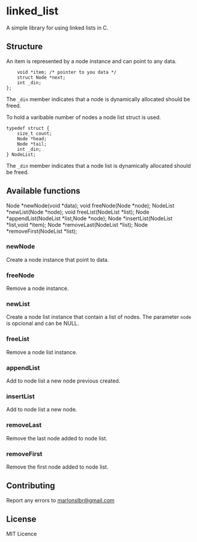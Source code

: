 # linked_list
A simple library for using linked lists in C.

## Structure
An item is represented by a node instance and can point to any data.
``` struct Node{
	void *item; /* pointer to you data */
	struct Node *next;
	int _din;
};
```
The ``_din`` member indicates that a node is dynamically allocated should be freed.

To hold a varibable number of nodes a node list struct is used.
```
typedef struct {
	size_t count;
	Node *head;
	Node *tail;
	int _din;
} NodeList;
```
The ``_din`` member indicates that a node list is dynamically allocated should be freed.


## Available functions
Node *newNode(void *data);
void freeNode(Node *node);
NodeList *newList(Node *node);
void freeList(NodeList *list);
Node *appendList(NodeList *list,Node *node);
Node *insertList(NodeList *list,void *item);
Node *removeLast(NodeList *list);
Node *removeFirst(NodeList *list);
### newNode
Create a node instance that point to data.
### freeNode
Remove a node instance.
### newList
Create a node list instance that contain a list of nodes.
The parameter ``node`` is opcional and can be NULL.
### freeList
Remove a node list instance.
### appendList
Add to node list a new node previous created.
### insertList
Add to node list a new node.
### removeLast
Remove the last node added to node list.
### removeFirst
Remove the first node added to node list.

## Contributing
Report any errors to marlonslbr@gmail.com

## License
MIT Licence

